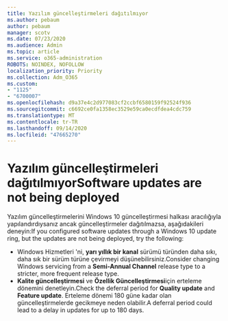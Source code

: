 ```yaml
---
title: Yazılım güncelleştirmeleri dağıtılmıyor
ms.author: pebaum
author: pebaum
manager: scotv
ms.date: 07/23/2020
ms.audience: Admin
ms.topic: article
ms.service: o365-administration
ROBOTS: NOINDEX, NOFOLLOW
localization_priority: Priority
ms.collection: Adm_O365
ms.custom:
- "1125"
- "6700007"
ms.openlocfilehash: d9a37e4c2d977083cf2ccbf6580159f92524f936
ms.sourcegitcommit: c6692ce0fa1358ec3529e59ca0ecdfdea4cdc759
ms.translationtype: MT
ms.contentlocale: tr-TR
ms.lasthandoff: 09/14/2020
ms.locfileid: "47665270"
---
```

# <a name="software-updates-are-not-being-deployed"></a><span data-ttu-id="b21a5-102">Yazılım güncelleştirmeleri dağıtılmıyor</span><span class="sxs-lookup"><span data-stu-id="b21a5-102">Software updates are not being deployed</span></span>

<span data-ttu-id="b21a5-103">Yazılım güncelleştirmelerini Windows 10 güncelleştirmesi halkası aracılığıyla yapılandırdıysanız ancak güncelleştirmeler dağıtılmazsa, aşağıdakileri deneyin:</span><span class="sxs-lookup"><span data-stu-id="b21a5-103">If you configured software updates through a Windows 10 update ring, but the updates are not being deployed, try the following:</span></span>  

- <span data-ttu-id="b21a5-104">Windows Hizmetleri 'ni,  **yarı yıllık bir kanal**  sürümü türünden daha sıkı, daha sık bir sürüm türüne çevirmeyi düşünebilirsiniz.</span><span class="sxs-lookup"><span data-stu-id="b21a5-104">Consider changing Windows servicing from a  **Semi-Annual Channel**  release type to a stricter, more frequent release type.</span></span>
- <span data-ttu-id="b21a5-105">**Kalite güncelleştirmesi** ve **Özellik Güncelleştirmesi**için erteleme dönemini denetleyin.</span><span class="sxs-lookup"><span data-stu-id="b21a5-105">Check the deferral period for  **Quality update**  and  **Feature update**.</span></span> <span data-ttu-id="b21a5-106">Erteleme dönemi 180 güne kadar olan güncelleştirmelerde gecikmeye neden olabilir.</span><span class="sxs-lookup"><span data-stu-id="b21a5-106">A deferral period could lead to a delay in updates for up to 180 days.</span></span>